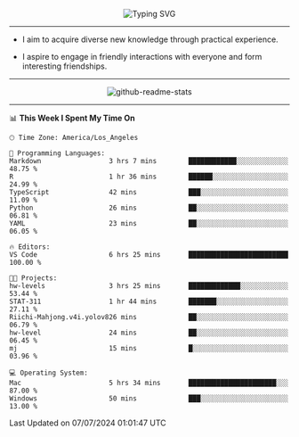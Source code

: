 <p align="center">
  <img src="https://readme-typing-svg.demolab.com?font=Fira+Code&weight=500&size=32&duration=2500&pause=1600&center=true&vCenter=true&random=false&width=1024&height=64&lines=Hi+there+%F0%9F%91%8B;I'm+delighted+you+could+make+it+here+%F0%9F%8E%89;I'm+Harry%2C+a+college+student+still+finding+my+way" alt="Typing SVG" />
</p>


---


- I aim to acquire diverse new knowledge through practical experience.

- I aspire to engage in friendly interactions with everyone and form interesting friendships.


---


<p align="center">
  <img src="https://github-readme-stats.vercel.app/api?username=Harry-Jing&show_icons=true" alt="github-readme-stats"/>
</p>


---

<!--START_SECTION:waka-->
📊 **This Week I Spent My Time On** 

```text
🕑︎ Time Zone: America/Los_Angeles

💬 Programming Languages: 
Markdown                 3 hrs 7 mins        ████████████░░░░░░░░░░░░░   48.75 % 
R                        1 hr 36 mins        ██████░░░░░░░░░░░░░░░░░░░   24.99 % 
TypeScript               42 mins             ███░░░░░░░░░░░░░░░░░░░░░░   11.09 % 
Python                   26 mins             ██░░░░░░░░░░░░░░░░░░░░░░░   06.81 % 
YAML                     23 mins             ██░░░░░░░░░░░░░░░░░░░░░░░   06.05 % 

🔥 Editors: 
VS Code                  6 hrs 25 mins       █████████████████████████   100.00 % 

🐱‍💻 Projects: 
hw-levels                3 hrs 25 mins       █████████████░░░░░░░░░░░░   53.44 % 
STAT-311                 1 hr 44 mins        ███████░░░░░░░░░░░░░░░░░░   27.11 % 
Riichi-Mahjong.v4i.yolov826 mins             ██░░░░░░░░░░░░░░░░░░░░░░░   06.79 % 
hw-level                 24 mins             ██░░░░░░░░░░░░░░░░░░░░░░░   06.45 % 
mj                       15 mins             █░░░░░░░░░░░░░░░░░░░░░░░░   03.96 % 

💻 Operating System: 
Mac                      5 hrs 34 mins       ██████████████████████░░░   87.00 % 
Windows                  50 mins             ███░░░░░░░░░░░░░░░░░░░░░░   13.00 % 
```


 Last Updated on 07/07/2024 01:01:47 UTC
<!--END_SECTION:waka-->
